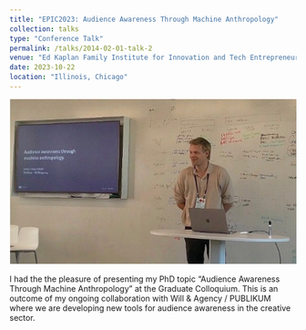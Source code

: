 ```yaml
---
title: "EPIC2023: Audience Awareness Through Machine Anthropology"
collection: talks
type: "Conference Talk"
permalink: /talks/2014-02-01-talk-2
venue: "Ed Kaplan Family Institute for Innovation and Tech Entrepreneurship"
date: 2023-10-22
location: "Illinois, Chicago"
---
```


![Epic1](/images/EPIC1.jpg)

I had the the pleasure of presenting my PhD topic “Audience Awareness Through Machine Anthropology” at the Graduate Colloquium. This is an outcome of my ongoing collaboration with Will & Agency / PUBLIKUM where we are developing new tools for audience awareness in the creative sector.
